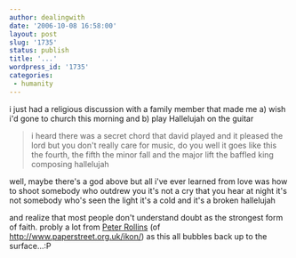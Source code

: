 ```yaml
---
author: dealingwith
date: '2006-10-08 16:58:00'
layout: post
slug: '1735'
status: publish
title: '...'
wordpress_id: '1735'
categories:
 - humanity
---
```


i just had a religious discussion with a family member that made me a) wish
i'd gone to church this morning and b) play Hallelujah on the guitar

> i heard there was a secret chord that david played and it pleased the lord
but you don't really care for music, do you well it goes like this the fourth,
the fifth the minor fall and the major lift the baffled king composing
hallelujah

well, maybe there's a god above but all i've ever learned from love was how to
shoot somebody who outdrew you it's not a cry that you hear at night it's not
somebody who's seen the light it's a cold and it's a broken hallelujah

and realize that most people don't understand doubt as the strongest form of
faith. probly a lot from [Peter Rollins][1] (of
http://www.paperstreet.org.uk/ikon/) as this all bubbles back up to the
surface...:P

   [1]: http://www.amazon.co.uk/Not-Speak-God-Peter-Rollins/dp/0281057982/sr=8-1/qid=1158917024/ref=sr_1_1/026-0801618-0606848?ie=UTF8&s=books

